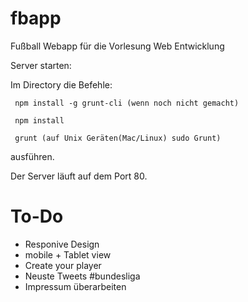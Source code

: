# fbapp
Fußball Webapp für die Vorlesung Web Entwicklung

Server starten:

Im Directory die Befehle:

     npm install -g grunt-cli (wenn noch nicht gemacht)

     npm install

     grunt (auf Unix Geräten(Mac/Linux) sudo Grunt)

ausführen.

Der Server läuft auf dem Port 80.

# To-Do
* Responive Design
* mobile + Tablet view
* Create your player
* Neuste Tweets #bundesliga
* Impressum überarbeiten